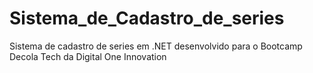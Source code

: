 # Sistema_de_Cadastro_de_series
Sistema de cadastro de series em .NET desenvolvido para o Bootcamp Decola Tech da Digital One Innovation
